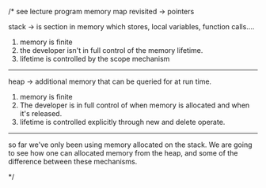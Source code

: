 /\*
see lecture program memory map revisited -> pointers

stack -> is section in memory which stores, local variables, function calls....

1. memory is finite
2. the developer isn't in full control of the memory lifetime.
3. lifetime is controlled by the scope mechanism

---

heap -> additional memory that can be queried for at run time.

1. memory is finite
2. The developer is in full control of when memory is allocated and when it's released.
3. lifetime is controlled explicitly through new and delete operate.

---

so far we've only been using memory allocated on the stack. We are going to see how one can allocated memory from the heap, and some of the difference between these mechanisms.

\*/
